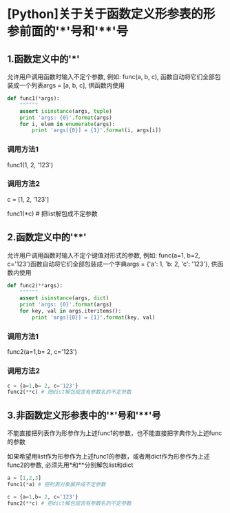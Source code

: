# \[Python\]关于关于函数定义形参表的形参前面的'\*'号和'\*\*'号

## 1.函数定义中的'\*'

允许用户调用函数时输入不定个参数, 例如: func\(a, b, c\), 函数自动将它们全部包装成一个列表args = \[a, b, c\], 供函数内使用

```python
def func1(*args):
    """"""
    assert isinstance(args, tuple)
    print 'args: {0}'.format(args)
    for i, elem in enumerate(args):
        print 'args[{0}] = {1}'.format(i, args[i])
```

### 调用方法1

func1\(1, 2, '123'\)

### 调用方法2

c = \[1, 2, '123'\]

func1\(\*c\) \# 把list解包成不定参数

## 2.函数定义中的'\*\*'

允许用户调用函数时输入不定个键值对形式的参数, 例如: func\(a=1, b=2, c='123'\)函数自动将它们全部包装成一个字典args = {'a': 1, 'b: 2, 'c': '123'}, 供函数内使用

```python
def func2(**args):
    """"""
    assert isinstance(args, dict)
    print 'args: {0}'.format(args)
    for key, val in args.iteritems():
        print 'args[{0}] = {1}'.format(key, val)
```

### 调用方法1

func2\(a=1,b= 2, c='123'\)

### 调用方法2

```python
c = {a=1,b= 2, c='123'}
func2(**c) # 把dict解包成含有参数名的不定参数
```

## 3.非函数定义形参表中的'\*'号和'\*\*'号

不能直接把列表作为形参作为上述func1的参数，也不能直接把字典作为上述func的参数

如果希望用list作为形参作为上述func1的参数，或者用dict作为形参作为上述func2的参数, 必须先用\*和\*\*分别解包list和dict

```python
a = [1,2,3]
func1(*a) # 把列表对象展开成不定参数

c = {a=1,b= 2, c='123'}
func2(**c) # 把dict解包成含有参数名的不定参数
```



